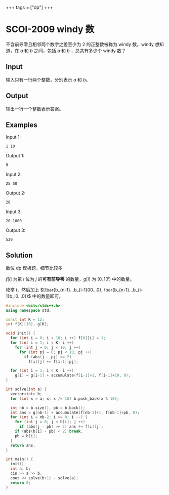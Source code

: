 +++
tags = ["dp"]
+++

# SCOI-2009 windy 数

不含前导零且相邻两个数字之差至少为 $2$ 的正整数被称为 windy 数。windy 想知道，在 $a$ 和 $b$ 之间，包括 $a$ 和 $b$ ，总共有多少个 windy 数？

## Input

输入只有一行两个整数，分别表示 $a$ 和 $b$。

## Output

输出一行一个整数表示答案。

## Examples

Input 1:

```
1 10
```

Output 1:

```
9
```

Input 2:

```
25 50
```

Output 2:

```
20
```

Input 3:

```
20 1000
```

Output 3:

```
520
```

## Solution

数位 dp 模板题，细节比较多

$f[i]$ 为第 $i$ 位为 $j$ 的**可有前导零** 的数量，$g[i]$ 为 $[0, 10^i)$ 中的数量。

枚举 i，然后加上 $[\bar{b_{n-1}...b_{i-1}00...0}, \bar{b_{n-1}...b_{i-1}b_i0...0})$ 中的数量即可。


```c++
#include <bits/stdc++.h>
using namespace std;

const int K = 12;
int f[K][10], g[K];

void init() {
  for (int i = 0; i < 10; i ++) f[0][i] = 1;
  for (int i = 1; i < K; i ++)
    for (int j = 0; j < 10; j ++)
      for (int pj = 0; pj < 10; pj ++)
        if (abs(j - pj) >= 2)
          f[i][j] += f[i-1][pj];

  for (int i = 1; i < K; i ++)
    g[i] = g[i-1] + accumulate(f[i-1]+1, f[i-1]+10, 0);
}

int solve(int a) {
  vector<int> b;
  for (int x = a; x; x /= 10) b.push_back(x % 10);

  int nb = b.size(), pb = b.back();
  int ans = g[nb-1] + accumulate(f[nb-1]+1, f[nb-1]+pb, 0);
  for (int i = nb-2; i >= 0; i --) {
    for (int j = 0; j < b[i]; j ++)
      if (abs(j - pb) >= 2) ans += f[i][j];
    if (abs(b[i] - pb) < 2) break;
    pb = b[i];
  }
  return ans;
}

int main() {
  init();
  int a, b;
  cin >> a >> b;
  cout << solve(b+1) - solve(a);
  return 0;
}
```
